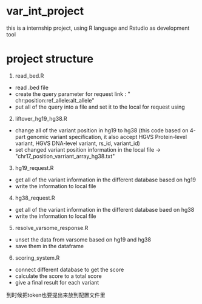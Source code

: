 # var_int_project
this is a internship project, using R language and Rstudio as development tool

# project structure
1. read_bed.R
  - read .bed file
  - create the query parameter for request link : " chr:position:ref_allele:alt_allele"
  - put all of the query into a file and set it to the local for request using 
  
2. liftover_hg19_hg38.R
  - change all of the variant position in hg19 to hg38 (this code based on 4-part genomic variant specification, it also accept HGVS Protein-level variant, HGVS DNA-level variant, rs_id, variant_id)
  - set changed variant position information in the local file -> "chr17_position_varriant_array_hg38.txt"
  
3. hg19_request.R
  - get all of the variant information in the different database based on hg19
  - write the information to local file
  
4. hg38_request.R
  - get all of the variant information in the different database baed on hg38
  - write the information to local file
 
5. resolve_varsome_response.R
  - unset the data from varsome based on hg19 and hg38
  - save them in the dataframe

6. scoring_system.R
  - connect different database to get the score
  - calculate the score to a total score
  - give a final result for each variant

到时候把token也要提出来放到配置文件里